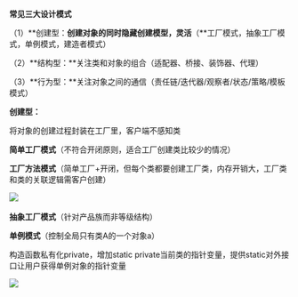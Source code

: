 **常见三大设计模式**

（1）**创建型：**创建对象的同时隐藏创建模型，灵活**（**工厂模式，抽象工厂模式，单例模式，建造者模式）

（2）**结构型：**关注类和对象的组合（适配器、桥接、装饰器、代理）

（3）**行为型：**关注对象之间的通信（责任链/迭代器/观察者/状态/策略/模板模式）

**创建型：**

将对象的创建过程封装在工厂里，客户端不感知类

**简单工厂模式**（不符合开闭原则，适合工厂创建类比较少的情况）

**工厂方法模式**（简单工厂+开闭，但每个类都要创建工厂类，内存开销大，工厂类和类的关联逻辑需客户创建）

![](file:///C:\Users\mi\AppData\Local\Temp\ksohtml14008\wps6.jpg) 

**抽象工厂模式**（针对产品族而非等级结构）

**单例模式**（控制全局只有类A的一个对象a）

构造函数私有化private，增加static private当前类的指针变量，提供static对外接口让用户获得单例对象的指针变量

![](file:///C:\Users\mi\AppData\Local\Temp\ksohtml14008\wps7.jpg)